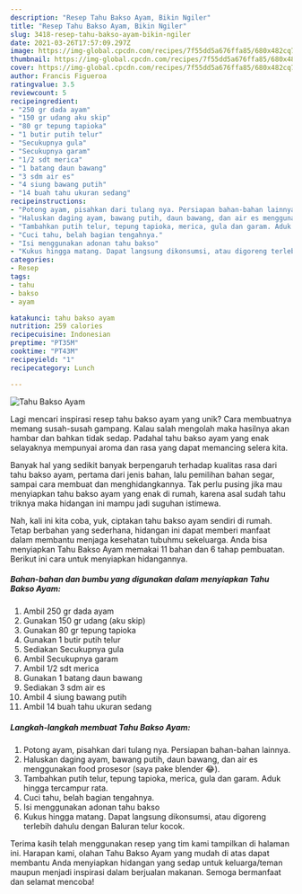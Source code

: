 ```yaml
---
description: "Resep Tahu Bakso Ayam, Bikin Ngiler"
title: "Resep Tahu Bakso Ayam, Bikin Ngiler"
slug: 3418-resep-tahu-bakso-ayam-bikin-ngiler
date: 2021-03-26T17:57:09.297Z
image: https://img-global.cpcdn.com/recipes/7f55dd5a676ffa85/680x482cq70/tahu-bakso-ayam-foto-resep-utama.jpg
thumbnail: https://img-global.cpcdn.com/recipes/7f55dd5a676ffa85/680x482cq70/tahu-bakso-ayam-foto-resep-utama.jpg
cover: https://img-global.cpcdn.com/recipes/7f55dd5a676ffa85/680x482cq70/tahu-bakso-ayam-foto-resep-utama.jpg
author: Francis Figueroa
ratingvalue: 3.5
reviewcount: 5
recipeingredient:
- "250 gr dada ayam"
- "150 gr udang aku skip"
- "80 gr tepung tapioka"
- "1 butir putih telur"
- "Secukupnya gula"
- "Secukupnya garam"
- "1/2 sdt merica"
- "1 batang daun bawang"
- "3 sdm air es"
- "4 siung bawang putih"
- "14 buah tahu ukuran sedang"
recipeinstructions:
- "Potong ayam, pisahkan dari tulang nya. Persiapan bahan-bahan lainnya."
- "Haluskan daging ayam, bawang putih, daun bawang, dan air es menggunakan food prosesor (saya pake blender 😂)."
- "Tambahkan putih telur, tepung tapioka, merica, gula dan garam. Aduk hingga tercampur rata."
- "Cuci tahu, belah bagian tengahnya."
- "Isi menggunakan adonan tahu bakso"
- "Kukus hingga matang. Dapat langsung dikonsumsi, atau digoreng terlebih dahulu dengan Baluran telur kocok."
categories:
- Resep
tags:
- tahu
- bakso
- ayam

katakunci: tahu bakso ayam 
nutrition: 259 calories
recipecuisine: Indonesian
preptime: "PT35M"
cooktime: "PT43M"
recipeyield: "1"
recipecategory: Lunch

---
```



![Tahu Bakso Ayam](https://img-global.cpcdn.com/recipes/7f55dd5a676ffa85/680x482cq70/tahu-bakso-ayam-foto-resep-utama.jpg)

Lagi mencari inspirasi resep tahu bakso ayam yang unik? Cara membuatnya memang susah-susah gampang. Kalau salah mengolah maka hasilnya akan hambar dan bahkan tidak sedap. Padahal tahu bakso ayam yang enak selayaknya mempunyai aroma dan rasa yang dapat memancing selera kita.

Banyak hal yang sedikit banyak berpengaruh terhadap kualitas rasa dari tahu bakso ayam, pertama dari jenis bahan, lalu pemilihan bahan segar, sampai cara membuat dan menghidangkannya. Tak perlu pusing jika mau menyiapkan tahu bakso ayam yang enak di rumah, karena asal sudah tahu triknya maka hidangan ini mampu jadi suguhan istimewa.




Nah, kali ini kita coba, yuk, ciptakan tahu bakso ayam sendiri di rumah. Tetap berbahan yang sederhana, hidangan ini dapat memberi manfaat dalam membantu menjaga kesehatan tubuhmu sekeluarga. Anda bisa menyiapkan Tahu Bakso Ayam memakai 11 bahan dan 6 tahap pembuatan. Berikut ini cara untuk menyiapkan hidangannya.

<!--inarticleads1-->

##### Bahan-bahan dan bumbu yang digunakan dalam menyiapkan Tahu Bakso Ayam:

1. Ambil 250 gr dada ayam
1. Gunakan 150 gr udang (aku skip)
1. Gunakan 80 gr tepung tapioka
1. Gunakan 1 butir putih telur
1. Sediakan Secukupnya gula
1. Ambil Secukupnya garam
1. Ambil 1/2 sdt merica
1. Gunakan 1 batang daun bawang
1. Sediakan 3 sdm air es
1. Ambil 4 siung bawang putih
1. Ambil 14 buah tahu ukuran sedang




<!--inarticleads2-->

##### Langkah-langkah membuat Tahu Bakso Ayam:

1. Potong ayam, pisahkan dari tulang nya. Persiapan bahan-bahan lainnya.
1. Haluskan daging ayam, bawang putih, daun bawang, dan air es menggunakan food prosesor (saya pake blender 😂).
1. Tambahkan putih telur, tepung tapioka, merica, gula dan garam. Aduk hingga tercampur rata.
1. Cuci tahu, belah bagian tengahnya.
1. Isi menggunakan adonan tahu bakso
1. Kukus hingga matang. Dapat langsung dikonsumsi, atau digoreng terlebih dahulu dengan Baluran telur kocok.




Terima kasih telah menggunakan resep yang tim kami tampilkan di halaman ini. Harapan kami, olahan Tahu Bakso Ayam yang mudah di atas dapat membantu Anda menyiapkan hidangan yang sedap untuk keluarga/teman maupun menjadi inspirasi dalam berjualan makanan. Semoga bermanfaat dan selamat mencoba!
